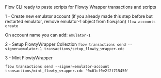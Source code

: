 Flow CLI ready to paste scripts for Flowty Wrapper transactions and scripts


1 - Create new emulator account
(if you already made this step before but restarted emulator, remove emulator-1 object from flow.json)
`flow accounts create`

On account name you can add: `emulator-1`

2 - Setup FlowtyWrapper Collection
`flow transactions send --signer=emulator-1 transactions/setup_flowty_wrapper.cdc`

3 - Mint FlowtyWrapper 

`flow transactions send --signer=emulator-account transactions/mint_flowty_wrapper.cdc '0x01cf0e2f2f715450'`
